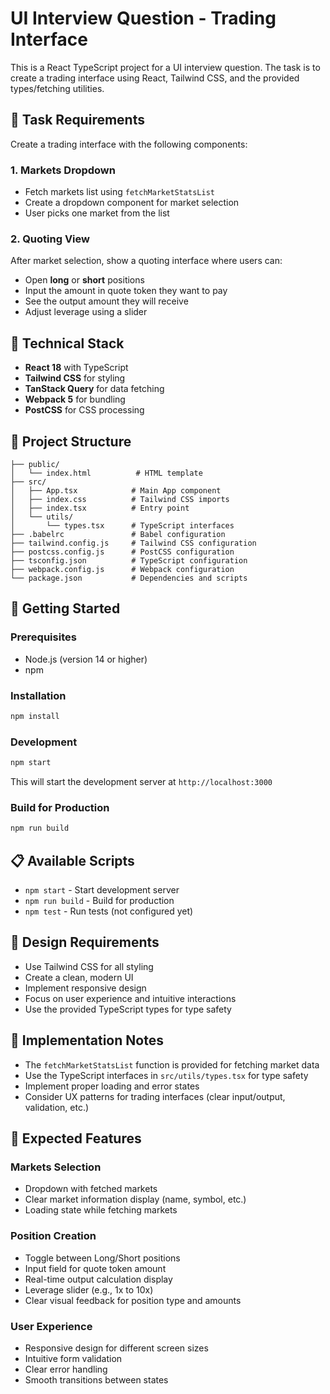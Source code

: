 # UI Interview Question - Trading Interface

This is a React TypeScript project for a UI interview question. The task is to create a trading interface using React, Tailwind CSS, and the provided types/fetching utilities.

## 🎯 Task Requirements

Create a trading interface with the following components:

### 1. Markets Dropdown
- Fetch markets list using `fetchMarketStatsList`
- Create a dropdown component for market selection
- User picks one market from the list

### 2. Quoting View
After market selection, show a quoting interface where users can:
- Open **long** or **short** positions
- Input the amount in quote token they want to pay
- See the output amount they will receive
- Adjust leverage using a slider

## 🎨 Technical Stack

- **React 18** with TypeScript
- **Tailwind CSS** for styling
- **TanStack Query** for data fetching
- **Webpack 5** for bundling
- **PostCSS** for CSS processing

## 📁 Project Structure

```
├── public/
│   └── index.html          # HTML template
├── src/
│   ├── App.tsx            # Main App component
│   ├── index.css          # Tailwind CSS imports
│   ├── index.tsx          # Entry point
│   └── utils/
│       └── types.tsx      # TypeScript interfaces
├── .babelrc               # Babel configuration
├── tailwind.config.js     # Tailwind CSS configuration
├── postcss.config.js      # PostCSS configuration
├── tsconfig.json          # TypeScript configuration
├── webpack.config.js      # Webpack configuration
└── package.json           # Dependencies and scripts
```

## 🚀 Getting Started

### Prerequisites
- Node.js (version 14 or higher)
- npm

### Installation
```bash
npm install
```

### Development
```bash
npm start
```
This will start the development server at `http://localhost:3000`

### Build for Production
```bash
npm run build
```

## 📋 Available Scripts

- `npm start` - Start development server
- `npm run build` - Build for production
- `npm test` - Run tests (not configured yet)

## 🎨 Design Requirements

- Use Tailwind CSS for all styling
- Create a clean, modern UI
- Implement responsive design
- Focus on user experience and intuitive interactions
- Use the provided TypeScript types for type safety

## 🔧 Implementation Notes

- The `fetchMarketStatsList` function is provided for fetching market data
- Use the TypeScript interfaces in `src/utils/types.tsx` for type safety
- Implement proper loading and error states
- Consider UX patterns for trading interfaces (clear input/output, validation, etc.)

## 📝 Expected Features

### Markets Selection
- Dropdown with fetched markets
- Clear market information display (name, symbol, etc.)
- Loading state while fetching markets

### Position Creation
- Toggle between Long/Short positions
- Input field for quote token amount
- Real-time output calculation display
- Leverage slider (e.g., 1x to 10x)
- Clear visual feedback for position type and amounts

### User Experience
- Responsive design for different screen sizes
- Intuitive form validation
- Clear error handling
- Smooth transitions between states 
